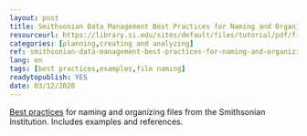 ```yaml
---
layout: post 
title: Smithsonian Data Management Best Practices for Naming and Organizing Files
resourceurl: https://library.si.edu/sites/default/files/tutorial/pdf/filenamingorganizing20180227.pdf
categories: [planning,creating and analyzing]
ref: smithsonian-data-management-best-practices-for-naming-and-organizing-files
lang: en
tags: [best practices,examples,file naming]
readytopublish: YES
date: 03/12/2020
---
```

[Best practices](https://library.si.edu/sites/default/files/tutorial/pdf/filenamingorganizing20180227.pdf) for naming and organizing files from the Smithsonian Institution. Includes examples and references.